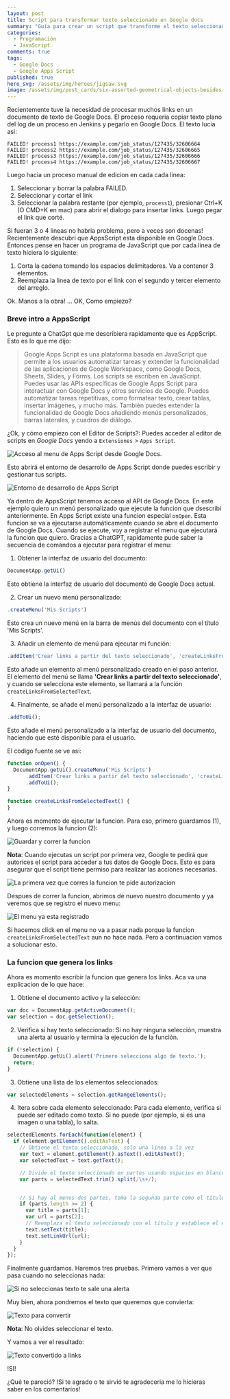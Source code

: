 ```yaml
---
layout: post
title: Script para transformar texto seleccionado en Google docs
summary: "Guía para crear un script que transforme el texto seleccionado en un documento de Google Docs"
categories:
  - Programación
  - JavaScript
comments: true
tags:
  - Google Docs
  - Google Apps Script
published: true
hero_svg: /assets/img/heroes/jigsaw.svg
image: /assets/img/post_cards/six-assorted-geometrical-objects-besides-a-sheet-w.svg
---
```



Recientemente tuve la necesidad de procesar muchos links en un documento de texto de Google Docs. El proceso requeria copiar texto plano del log de un proceso en Jenkins y pegarlo en Google Docs. El texto lucia asi:

```
FAILED! process1 https://example.com/job_status/127435/32606664
FAILED! process2 https://example.com/job_status/127435/32606665
FAILED! process3 https://example.com/job_status/127435/32606666
FAILED! process4 https://example.com/job_status/127435/32606667
```

Luego hacia un proceso manual de edicion en cada cada linea:

1. Seleccionar y borrar la palabra FAILED.
2. Seleccionar y cortar el link
3. Seleccionar la palabra restante (por ejemplo, `process1`), presionar Ctrl+K (O CMD+K en mac) para abrir el dialogo para insertar links. Luego pegar el link que corté.

Si fueran 3 o 4 lineas no habria problema, pero a veces son docenas! Recientemente descubri que AppsScript esta disponible en Google Docs. Entonces pense en hacer un programa de JavaScript que por cada linea de texto hiciera lo siguiente:

1. Corta la cadena tomando los espacios delimitadores. Va a contener 3 elementos.
2. Reemplaza la linea de texto por el link con el segundo y tercer elemento del arreglo.

Ok. Manos a la obra! ... OK, Como empiezo? 

### Breve intro a AppsScript

Le pregunte a ChatGpt que me describiera rapidamente que es AppScript. Esto es lo que me dijo:

> Google Apps Script es una plataforma basada en JavaScript que permite a los usuarios automatizar tareas y extender la funcionalidad de las aplicaciones de Google Workspace, como Google Docs, Sheets, Slides, y Forms. Los scripts se escriben en JavaScript. Puedes usar las APIs específicas de Google Apps Script para interactuar con Google Docs y otros servicios de Google. Puedes automatizar tareas repetitivas, como formatear texto, crear tablas, insertar imágenes, y mucho más.
También puedes extender la funcionalidad de Google Docs añadiendo menús personalizados, barras laterales, y cuadros de diálogo.

¿Ok, y cómo empiezo con el Editor de Scripts?: Puedes acceder al editor de scripts en *Google Docs* yendo a `Extensiones` > `Apps Script`. 

![Acceso al menu de Apps Script desde Google Docs.](/assets/img/screenshots/apps_script_menu.png)

Esto abrirá el entorno de desarrollo de Apps Script donde puedes escribir y gestionar tus scripts.

![Entorno de desarrollo de Apps Script](/assets/img/screenshots/apps_script_ide.png)

Ya dentro de AppsScript tenemos acceso al API de Google Docs. En este ejemplo quiero un menú personalizado que ejecute la funcion que dsescribí anteriormente. En Apps Script existe una funcion especial `onOpen`. Esta funcion se va a ejecutarse automáticamente cuando se abre el documento de Google Docs. Cuando se ejecute, voy a registrar el menu que ejecutará la funcion que quiero. Gracias a ChatGPT, rapidamente pude saber la secuencia de comandos a ejecutar para registrar el menu:

1. Obtener la interfaz de usuario del documento:

```js
DocumentApp.getUi()
```

Esto obtiene la interfaz de usuario del documento de Google Docs actual.

2. Crear un nuevo menú personalizado:

```js
.createMenu('Mis Scripts')
```
Esto crea un nuevo menú en la barra de menús del documento con el título 'Mis Scripts'.

3. Añadir un elemento de menú para ejecutar mi función:

```js
.addItem('Crear links a partir del texto seleccionado', 'createLinksFromSelectedText')
```

Esto añade un elemento al menú personalizado creado en el paso anterior. El elemento del menú se llama **'Crear links a partir del texto seleccionado'**, y cuando se selecciona este elemento, se llamará a la función `createLinksFromSelectedText`.


4. Finalmente, se añade el menú personalizado a la interfaz de usuario:

```js
.addToUi();
```

Esto añade el menú personalizado a la interfaz de usuario del documento, haciendo que esté disponible para el usuario.

El codigo fuente se ve asi:

```js
function onOpen() {
  DocumentApp.getUi().createMenu('Mis Scripts')
      .addItem('Crear links a partir del texto seleccionado', 'createLinksFromSelectedText')
      .addToUi();
}

function createLinksFromSelectedText() {
}
```

Ahora es momento de ejecutar la funcion. Para eso, primero guardamos (1), y luego corremos la funcion (2):

![Guardar y correr la funcion](/assets/img/screenshots/apps_script_save_and_run.png)


**Nota**: Cuando ejecutas un script por primera vez, Google te pedirá que autorices el script para acceder a tus datos de Google Docs. Esto es para asegurar que el script tiene permiso para realizar las acciones necesarias.

![La primera vez que corres la funcion te pide autorizacion](/assets/img/screenshots/apps_script_auth_required.png)

Despues de correr la funcion, abrimos de nuevo nuestro documento y ya veremos que se registro el nuevo menu:

![El menu ya esta registrado](/assets/img/screenshots/apps_script_new_menu_registered.png)


Si hacemos click en el menu no va a pasar nada porque la funcion `createLinksFromSelectedText` aun no hace nada. Pero a continuacion vamos a solucionar esto.

### La funcion que genera los links

Ahora es momento escribir la funcion que genera los links. Aca va una explicacion de lo que hace:

1. Obtiene el documento activo y la selección:

```js
var doc = DocumentApp.getActiveDocument();
var selection = doc.getSelection();
```

2. Verifica si hay texto seleccionado: Si no hay ninguna selección, muestra una alerta al usuario y termina la ejecución de la función.

```js
if (!selection) {
  DocumentApp.getUi().alert('Primero selecciona algo de texto.');
  return;
}
```

3. Obtiene una lista de los elementos seleccionados:

```js
var selectedElements = selection.getRangeElements();
```


4. Itera sobre cada elemento seleccionado: Para cada elemento, verifica si puede ser editado como texto. Si no puede (por ejemplo, si es una imagen o una tabla), lo salta.

```js
selectedElements.forEach(function(element) {
  if (element.getElement().editAsText) {
    // Obtiene el texto seleccionado, solo una linea a la vez
    var text = element.getElement().asText().editAsText();
    var selectedText = text.getText();

    // Divide el texto seleccionado en partes usando espacios en blanco como delimitadores.
    var parts = selectedText.trim().split(/\s+/);


    // Si hay al menos dos partes, toma la segunda parte como el título y la tercera parte como la URL.
    if (parts.length >= 2) {
      var title = parts[1];
      var url = parts[2];
      // Reemplaza el texto seleccionado con el título y establece el enlace URL correspondiente
      text.setText(title);
      text.setLinkUrl(url);
    }
  }
});
```

Finalmente guardamos. Haremos tres pruebas. Primero vamos a ver que pasa cuando no seleccionas nada:

![Si no seleccionas texto te sale una alerta](/assets/img/screenshots/apps_script_no_selection.png)

Muy bien, ahora pondremos el texto que queremos que convierta:

![Texto para convertir](/assets/img/screenshots/apps_scripts_select_text.png)

**Nota**: No olvides seleccionar el texto.

Y vamos a ver el resultado:

![Texto convertido a links](/assets/img/screenshots/apps_scripts_converted_text.png)

!SI!

¿Qué te pareció? !Si te agrado o te sirvió te agradeceria me lo hicieras saber en los comentarios!
